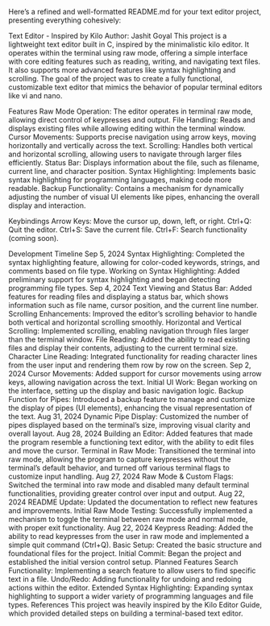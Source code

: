 Here’s a refined and well-formatted README.md for your text editor project, presenting everything cohesively:

Text Editor - Inspired by Kilo
Author: Jashit Goyal
This project is a lightweight text editor built in C, inspired by the minimalistic kilo editor. It operates within the terminal using raw mode, offering a simple interface with core editing features such as reading, writing, and navigating text files. It also supports more advanced features like syntax highlighting and scrolling. The goal of the project was to create a fully functional, customizable text editor that mimics the behavior of popular terminal editors like vi and nano.

Features
Raw Mode Operation: The editor operates in terminal raw mode, allowing direct control of keypresses and output.
File Handling: Reads and displays existing files while allowing editing within the terminal window.
Cursor Movements: Supports precise navigation using arrow keys, moving horizontally and vertically across the text.
Scrolling: Handles both vertical and horizontal scrolling, allowing users to navigate through larger files efficiently.
Status Bar: Displays information about the file, such as filename, current line, and character position.
Syntax Highlighting: Implements basic syntax highlighting for programming languages, making code more readable.
Backup Functionality: Contains a mechanism for dynamically adjusting the number of visual UI elements like pipes, enhancing the overall display and interaction.

Keybindings
Arrow Keys: Move the cursor up, down, left, or right.
Ctrl+Q: Quit the editor.
Ctrl+S: Save the current file.
Ctrl+F: Search functionality (coming soon).

Development Timeline
Sep 5, 2024
Syntax Highlighting: Completed the syntax highlighting feature, allowing for color-coded keywords, strings, and comments based on file type.
Working on Syntax Highlighting: Added preliminary support for syntax highlighting and began detecting programming file types.
Sep 4, 2024
Text Viewing and Status Bar: Added features for reading files and displaying a status bar, which shows information such as file name, cursor position, and the current line number.
Scrolling Enhancements: Improved the editor’s scrolling behavior to handle both vertical and horizontal scrolling smoothly.
Horizontal and Vertical Scrolling: Implemented scrolling, enabling navigation through files larger than the terminal window.
File Reading: Added the ability to read existing files and display their contents, adjusting to the current terminal size.
Character Line Reading: Integrated functionality for reading character lines from the user input and rendering them row by row on the screen.
Sep 2, 2024
Cursor Movements: Added support for cursor movements using arrow keys, allowing navigation across the text.
Initial UI Work: Began working on the interface, setting up the display and basic navigation logic.
Backup Function for Pipes: Introduced a backup feature to manage and customize the display of pipes (UI elements), enhancing the visual representation of the text.
Aug 31, 2024
Dynamic Pipe Display: Customized the number of pipes displayed based on the terminal’s size, improving visual clarity and overall layout.
Aug 28, 2024
Building an Editor: Added features that made the program resemble a functioning text editor, with the ability to edit files and move the cursor.
Terminal in Raw Mode: Transitioned the terminal into raw mode, allowing the program to capture keypresses without the terminal’s default behavior, and turned off various terminal flags to customize input handling.
Aug 27, 2024
Raw Mode & Custom Flags: Switched the terminal into raw mode and disabled many default terminal functionalities, providing greater control over input and output.
Aug 22, 2024
README Update: Updated the documentation to reflect new features and improvements.
Initial Raw Mode Testing: Successfully implemented a mechanism to toggle the terminal between raw mode and normal mode, with proper exit functionality.
Aug 22, 2024
Keypress Reading: Added the ability to read keypresses from the user in raw mode and implemented a simple quit command (Ctrl+Q).
Basic Setup: Created the basic structure and foundational files for the project.
Initial Commit: Began the project and established the initial version control setup.
Planned Features
Search Functionality: Implementing a search feature to allow users to find specific text in a file.
Undo/Redo: Adding functionality for undoing and redoing actions within the editor.
Extended Syntax Highlighting: Expanding syntax highlighting to support a wider variety of programming languages and file types.
References
This project was heavily inspired by the Kilo Editor Guide, which provided detailed steps on building a terminal-based text editor.

